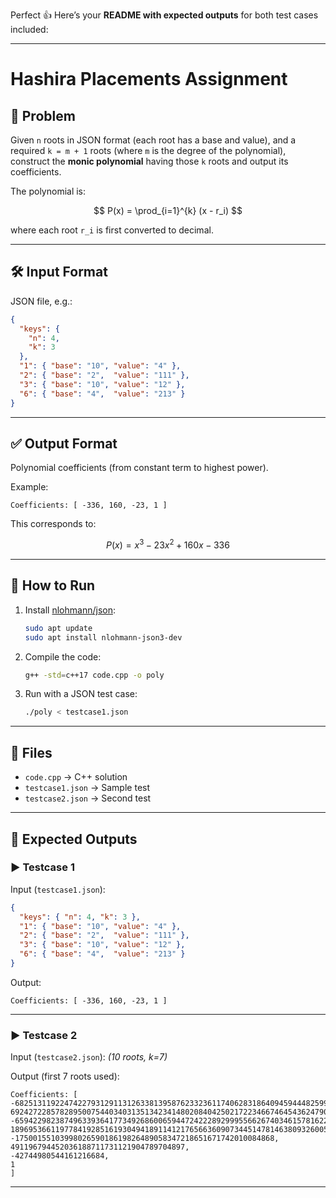 Perfect 👍 Here’s your **README with expected outputs** for both test cases included:

---

# Hashira Placements Assignment

## 📌 Problem

Given `n` roots in JSON format (each root has a base and value), and a required `k = m + 1` roots (where `m` is the degree of the polynomial), construct the **monic polynomial** having those `k` roots and output its coefficients.

The polynomial is:

$$
P(x) = \prod_{i=1}^{k} (x - r_i)
$$

where each root `r_i` is first converted to decimal.

---

## 🛠️ Input Format

JSON file, e.g.:

```json
{
  "keys": {
    "n": 4,
    "k": 3
  },
  "1": { "base": "10", "value": "4" },
  "2": { "base": "2",  "value": "111" },
  "3": { "base": "10", "value": "12" },
  "6": { "base": "4",  "value": "213" }
}
```

---

## ✅ Output Format

Polynomial coefficients (from constant term to highest power).

Example:

```
Coefficients: [ -336, 160, -23, 1 ]
```

This corresponds to:

$$
P(x) = x^3 - 23x^2 + 160x - 336
$$

---

## 🚀 How to Run

1. Install [nlohmann/json](https://github.com/nlohmann/json):

   ```bash
   sudo apt update
   sudo apt install nlohmann-json3-dev
   ```
2. Compile the code:

   ```bash
   g++ -std=c++17 code.cpp -o poly
   ```
3. Run with a JSON test case:

   ```bash
   ./poly < testcase1.json
   ```

---

## 📂 Files

* `code.cpp` → C++ solution
* `testcase1.json` → Sample test
* `testcase2.json` → Second test

---

## 📝 Expected Outputs

### ▶ Testcase 1

Input (`testcase1.json`):

```json
{
  "keys": { "n": 4, "k": 3 },
  "1": { "base": "10", "value": "4" },
  "2": { "base": "2",  "value": "111" },
  "3": { "base": "10", "value": "12" },
  "6": { "base": "4",  "value": "213" }
}
```

Output:

```
Coefficients: [ -336, 160, -23, 1 ]
```

---

### ▶ Testcase 2

Input (`testcase2.json`): *(10 roots, k=7)*

Output (first 7 roots used):

```
Coefficients: [
-68251311922474227931291131263381395876233236117406283186409459444825993094514406289867143593522348021427278506790766073198900,
69242722857828950075440340313513423414802084042502172234667464543624790120201149174548909532528617931486933771,
-659422982387496339364177349268600659447242228929995566267403461578162207055624230394726655964,
1896953661197784192851619304941891141217656636090734451478146380932600517747,
-1750015510399802659018619826489058347218651671742010084868,
491196794452036188711731121904789704897,
-42744980544161216684,
1
]
```

---